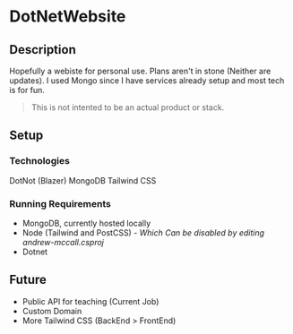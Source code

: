 # DotNetWebsite

## Description
Hopefully a webiste for personal use. Plans aren't in stone (Neither are updates). I used Mongo since I have services already setup and most tech is for fun. 

> This is not intented to be an actual product or stack.

## Setup
### Technologies
DotNot (Blazer)
MongoDB
Tailwind CSS

### Running Requirements
 - MongoDB, currently hosted locally
 - Node (Tailwind and PostCSS) - *Which Can be disabled by editing andrew-mccall.csproj*
 - Dotnet

## Future
 - Public API for teaching (Current Job)
 - Custom Domain
 - More Tailwind CSS (BackEnd > FrontEnd)